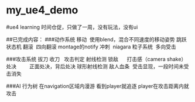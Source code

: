 # my_ue4_demo
#ue4 learning
时间仓促，只做了一周，没有玩法，没有ui

##已完成内容：
###动作系统
移动  使用blend，混合不同速度的移动姿势
跳跃  状态机
翻滚  四向翻滚 montage的notify
冲刺  niagara 粒子系统 
多向受击

###攻击系统
拔刀 收刀  
攻击判定 射线检测
锁敌     
打击感（camera shake）
处决         正面处决，背后处决 球形射线检测
敌人血条  受击显现，一段时间未受击消失

###AI 行为树
在navigation区域内漫游
看到player就追逐
player在攻击距离内就攻击

